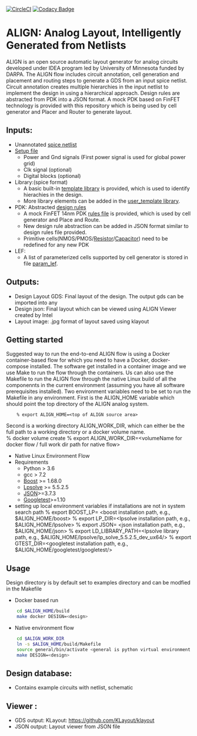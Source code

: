 [![CircleCI](https://circleci.com/gh/ALIGN-analoglayout/ALIGN-public.svg?style=svg)](https://circleci.com/gh/ALIGN-analoglayout/ALIGN-public)
[![Codacy Badge](https://api.codacy.com/project/badge/Grade/2aeb84c0f14949909bcd342b19721d01)](https://app.codacy.com/app/ALIGN-analoglayout/ALIGN-public?utm_source=github.com&utm_medium=referral&utm_content=ALIGN-analoglayout/ALIGN-public&utm_campaign=Badge_Grade_Settings)

# ALIGN: Analog Layout, Intelligently Generated from Netlists
ALIGN is an open source automatic layout generator for analog circuits developed under IDEA program led by University of Minnesota funded by DARPA. The ALIGN flow includes circuit annotation, cell generation and placement and routing steps to generate a GDS from an input spice netlist. Circuit annotation creates multiple hierarchies in the input netlist to implement the design in using a hierarchical approach. Design rules are abstracted from PDK into a JSON format. A mock PDK based on FinFET technology is provided with this repository which is being used by cell generator and Placer and Router to generate layout.

## Inputs:
 * Unannotated [spice netlist](examples/telescopic_ota/telescopic_ota.sp)
 * [Setup file](examples/telescopic_ota/telescopic_ota.setup)
    - Power and Gnd signals (First power signal is used for global power grid)
    - Clk signal (optional)
    - Digital blocks (optional)
 * Library:(spice format)
    - A basic built-in [template library](align/config/basic_template.sp) is provided, which is used to identify hierachies in the design.
    - More library elements can be added in the [user_template library](align/config/user_template.sp).
 * PDK: Abstracted [design rules](pdks/FinFET14nm_Mock_PDK)
    - A mock FinFET 14nm PDK [rules file](pdks/FinFET14nm_Mock_PDK/layers.json) is provided, which is used by cell generator and Place and Route.
    - New design rule abstraction can be added in JSON format similar to design rules file provided.
    - Primitive cells(NMOS/PMOS/[Resistor](pdks/FinFET14nm_Mock_PDK/fabric_Res.py)/[Capacitor](pdks/FinFET14nm_Mock_PDK/fabric_Cap.py)) need to be redefined for any new PDK 
 * LEF:
    - A list of parameterized cells supported by cell generator is stored in file [param_lef](align/config/param_lef).
## Outputs:
 * Design Layout GDS: Final layout of the design. The output gds can be imported into any 
 * Design json: Final layout which can be viewed using ALIGN Viewer created by Intel
 * Layout image: .jpg format of layout saved using klayout

## Getting started
 Suggested way to run the end-to-end ALIGN flow is using a Docker container-based flow for which you need to have a Docker, docker-compose installed. The software get installed in a container image and we use Make to run the flow through the containers. Us can also use the Makefile to run the ALIGN flow through the native Linux build of all the componennts in the current environment (assuming you have all software prerequisites installed).
Two environment variables need to be set to run the Makefile in any environment. First is the ALIGN\_HOME variable which should point the top directory of the ALIGN analog system.

		% export ALIGN_HOME=<top of ALIGN source area>

Second is a working directory ALIGN\_WORK\_DIR, which can either be the full path to a working directory or a docker volume name.  
        % docker volume create <volumeName>
		% export ALIGN_WORK_DIR=<volumeName for docker flow / full work dir path for native flow>

 * Native Linux Environment Flow
  * Requirements
    - Python > 3.6
    - gcc > 7.2
    - [Boost]( https://github.com/boostorg/boost.git) >= 1.68.0
    - [Lpsolve](https://sourceforge.net/projects/lpsolve/files/lpsolve/5.5.2.5/lp_solve_5.5.2.5_source.tar.gz/download) >= 5.5.2.5
    - [JSON]( https://github.com/nlohmann/json.git)>=3.7.3
    - [Googletest]( https://github.com/google/googletest)>=1.10
 * setting up local environment variables if installations are not in system search path 
    % export BOOST_LP= <boost installation path, e.g., $ALIGN_HOME/boost>
    % export LP_DIR=<lpsolve installation path, e.g., $ALIGN_HOME/lpsolve>
    % export JSON= <json installation path, e.g., $ALIGN_HOME/json>
    % export LD_LIBRARY_PATH=<lpsolve library path, e.g., $ALIGN_HOME/lpsolve/lp_solve_5.5.2.5_dev_ux64/>
    % export GTEST_DIR=<googletest installation path, e.g., $ALIGN_HOME/googletest/googletest/>
## Usage
Design directory is by default set to examples directory and can be modfied in the Makefile 
* Docker based run

``` bash
    cd $ALIGN_HOME/build
    make docker DESIGN=<design>
```
* Native environment flow

``` bash
    cd $ALIGN_WORK_DIR
    ln -s $ALIGN_HOME/build/Makefile
    source general/bin/activate <general is python virtual environment name>
    make DESIGN=<design>
```
## Design database:
 * Contains example circuits with netlist, schematic
 
## Viewer :
* GDS output: KLayout: https://github.com/KLayout/klayout
* JSON output: Layout viewer from JSON file

